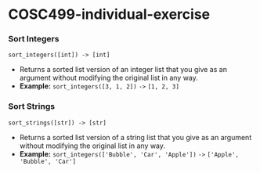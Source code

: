 # COSC499-individual-exercise

### Sort Integers
`sort_integers([int]) -> [int]`
- Returns a sorted list version of an integer list that you give as an argument without modifying the original list in any way.
- **Example:** `sort_integers([3, 1, 2])` `->` `[1, 2, 3]`

### Sort Strings
`sort_strings([str]) -> [str]`
- Returns a sorted list version of a string list that you give as an argument without modifying the original list in any way.
- **Example:** `sort_integers(['Bubble', 'Car', 'Apple'])` `->` `['Apple', 'Bubble', 'Car']`